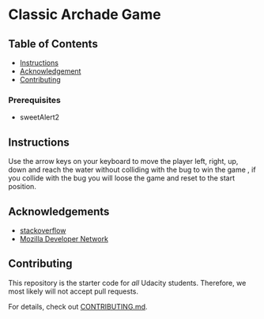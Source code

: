 # Classic Archade Game

## Table of Contents

* [Instructions](#instructions)
* [Acknowledgement](#ccknowledgement)
* [Contributing](#contributing)

### Prerequisites

* sweetAlert2

## Instructions
Use the arrow keys on your keyboard to move the player left, right, up, down and reach the water without colliding with the bug to win the game ,
if you collide with the bug you will loose the game and reset to the start position.



## Acknowledgements

* [stackoverflow](https://stackoverflow.com/)
* [Mozilla Developer Network](https://developer.mozilla.org/en-US/)

## Contributing

This repository is the starter code for _all_ Udacity students. Therefore, we most likely will not accept pull requests.

For details, check out [CONTRIBUTING.md](CONTRIBUTING.md).

